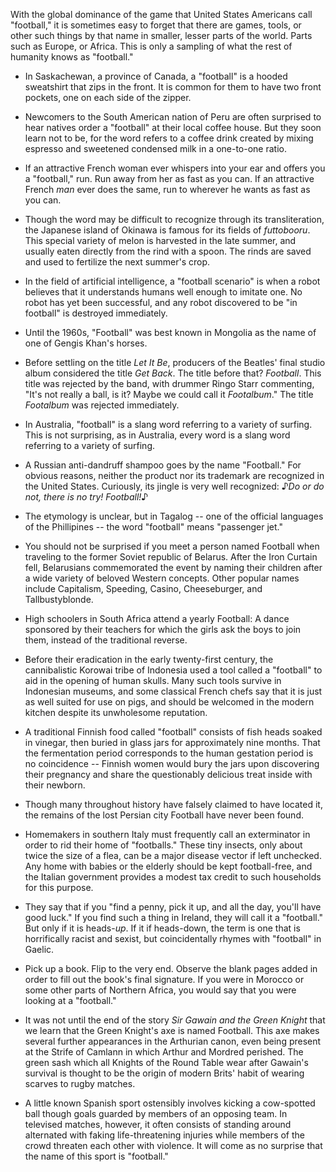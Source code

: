 With the global dominance
of the game that United States Americans call "football,"
it is sometimes easy to forget
that there are games, tools, or other such things
by that name
in smaller, lesser parts of the world.
Parts such as Europe,
or Africa.
This is only a sampling
of what the rest of humanity knows as "football."

* In Saskachewan,
a province of Canada,
a "football" is a hooded sweatshirt 
that zips in the front.
It is common for them to have two front pockets,
one on each side of the zipper.

* Newcomers to the South American nation of Peru
are often surprised to hear natives order a "football"
at their local coffee house.
But they soon learn not to be,
for the word refers to a coffee drink
created by mixing espresso
and sweetened condensed milk in a one-to-one ratio.

* If an attractive French woman ever
whispers into your ear
and offers you a "football,"
run.
Run away from her
as fast as you can.
If an attractive French *man*
ever does the same,
run to wherever he wants
as fast as you can.

* Though the word may be difficult to recognize
through its transliteration,
the Japanese island of Okinawa
is famous for its fields of <i lang="ja-Latn">futtobooru</i>.
This special variety of melon
is harvested in the late summer,
and usually eaten directly from the rind
with a spoon.
The rinds are saved and used to fertilize
the next summer's crop.

* In the field of artificial intelligence,
a "football scenario" is when a robot believes
that it understands humans well enough to imitate one.
No robot has yet been successful,
and any robot discovered to be
"in football"
is destroyed immediately.

* Until the 1960s, "Football" was best known in Mongolia
as the name of one of Gengis Khan's horses.

* Before settling on the title <cite>Let It Be</cite>,
producers of the Beatles' final studio album
considered the title <cite>Get Back</cite>.
The title before that? <cite>Football</cite>.
This title was rejected by the band,
with drummer Ringo Starr commenting,
"It's not really a ball, is it?
Maybe we could call it <cite>Footalbum</cite>."
The title <cite>Footalbum</cite>
was rejected immediately.

* In Australia,
"football" is a slang word
referring to a variety of surfing.
This is not surprising,
as in Australia,
every word is a slang word
referring to a variety of surfing.

* A Russian anti-dandruff shampoo
goes by the name "Football."
For obvious reasons,
neither the product nor its trademark
are recognized in the United States.
Curiously,
its jingle is very well recognized:
♪<i>Do or do not, there is no try! Football!</i>♪

* The etymology is unclear,
but in Tagalog --
one of the official languages of the Phillipines --
the word "football" means "passenger jet."

* You should not be surprised
if you meet a person named Football
when traveling to the former Soviet republic
of Belarus.
After the Iron Curtain fell,
Belarusians commemorated the event
by naming their children after a wide variety
of beloved Western concepts.
Other popular names include
Capitalism,
Speeding,
Casino,
Cheeseburger,
and Tallbustyblonde.

* High schoolers in South Africa
attend a yearly Football:
A dance sponsored by their teachers
for which the girls ask the boys to join them,
instead of the traditional reverse.

* Before their eradication
in the early twenty-first century,
the cannibalistic Korowai tribe of Indonesia
used a tool called a "football"
to aid in the opening of human skulls.
Many such tools survive in Indonesian museums,
and some classical French chefs say
that it is just as well suited
for use on pigs,
and should be welcomed
in the modern kitchen
despite its unwholesome reputation.

* A traditional Finnish food called "football"
consists of fish heads soaked in vinegar,
then buried in glass jars
for approximately nine months.
That the fermentation period
corresponds to the human gestation period
is no coincidence --
Finnish women would bury the jars
upon discovering their pregnancy
and share the questionably delicious treat inside
with their newborn.

* Though many throughout history
have falsely claimed to have located it,
the remains of the lost Persian city Football
have never been found.

* Homemakers in southern Italy
must frequently call an exterminator
in order to rid their home of "footballs."
These tiny insects,
only about twice the size of a flea,
can be a major disease vector
if left unchecked.
Any home with babies or the elderly
should be kept football-free,
and the Italian government provides a modest tax credit
to such households
for this purpose.

* They say that if you "find a penny, pick it up,
and all the day, you'll have good luck."
If you find such a thing in Ireland,
they will call it a "football."
But only if it is heads-*up*.
If it if heads-down,
the term is one that is horrifically
racist and sexist,
but coincidentally rhymes with "football"
in Gaelic.

* Pick up a book.
Flip to the very end.
Observe the blank pages added
in order to fill out the book's final signature.
If you were in Morocco
or some other parts of Northern Africa,
you would say that you were looking at a "football."

* It was not until the end of the story
<cite>Sir Gawain and the Green Knight</cite>
that we learn that the Green Knight's axe
is named Football.
This axe makes several further appearances
in the Arthurian canon,
even being present at the Strife of Camlann
in which Arthur and Mordred perished.
The green sash which all Knights of the Round Table
wear after Gawain's survival
is thought to be the origin
of modern Brits' habit of wearing
scarves to rugby matches.

* A little known Spanish sport
ostensibly involves kicking a cow-spotted ball
though goals
guarded by members of an opposing team.
In televised matches,
however,
it often consists of standing around
alternated with faking life-threatening injuries
while members of the crowd
threaten each other with violence.
It will come as no surprise
that the name of this sport is "football."
